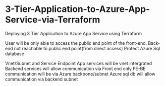 # 3-Tier-Application-to-Azure-App-Service-via-Terraform
Deploying 3 Tier Application to Azure App Service using Terraform

   User will be only able to access the public end point of the front-end.
 Back-end not reachable to public end point(from direct access)
 Protect Azure Sql database

Vnet/Subnet and Service Endpoint
App services will be vnet intergrated
Backend services will allow communication via Front end only
FE-BE communication will be via Azure backbone/subnet
Azure sql db will allow communication via backend subnet